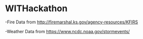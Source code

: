 # WITHackathon

-Fire Data from http://firemarshal.ks.gov/agency-resources/KFIRS

-Weather Data from https://www.ncdc.noaa.gov/stormevents/

